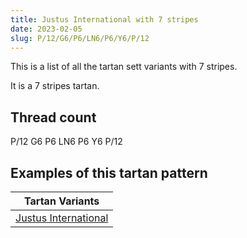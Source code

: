 ```yaml
---
title: Justus International with 7 stripes
date: 2023-02-05
slug: P/12/G6/P6/LN6/P6/Y6/P/12
---
```

This is a list of all the tartan sett variants with 7 stripes.

It is a 7 stripes tartan.


## Thread count
P/12 G6 P6 LN6 P6 Y6 P/12

## Examples of this tartan pattern

| Tartan Variants |
|---------------|
| [Justus International](/variants/p/12/g6/p6/ln6/p6/y6/p/12-g008000-lne0e0e0-p800080-yf0c000)||
